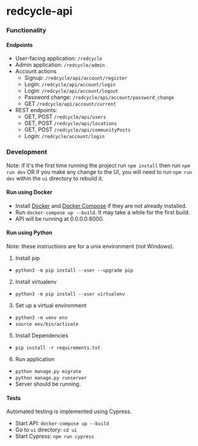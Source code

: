 # redcycle-api

### Functionality

#### Endpoints
* User-facing application: `/redcycle`
* Admin application: `/redcycle/admin`
* Account actions
  * Signup: `/redcycle/api/account/register`
  * Login: `/redcycle/api/account/login`
  * Login: `/redcycle/api/account/logout`
  * Password change: `/redcycle/api/account/password_change`
  * GET `/redcycle/api/account/current`
* REST endpoints:
  * GET, POST `/redcycle/api/users`
  * GET, POST `/redcycle/api/locations`
  * GET, POST `/redcycle/api/communityPosts`
  * Login: `/redcycle/account/login`

### Development
Note: if it's the first time running the project run `npm install` then run `npm run dev` OR if you make any change to the UI, you will need to run `npm run dev` within the `ui` directory to rebuild it.

#### Run using Docker
* Install [Docker](https://docs.docker.com/get-docker/) and [Docker Compose](https://docs.docker.com/compose/install/) if they are not already installed.
* Run `docker-compose up --build`. It may take a while for the first build.
* API will be running at 0.0.0.0:8000.

#### Run using Python
Note: these instructions are for a unix environment (not Windows).

1) Install pip
* `python3 -m pip install --user --upgrade pip`

2) Install virtualenv
* `python3 -m pip install --user virtualenv`

3) Set up a virtual environment
* `python3 -m venv env`
* `source env/bin/activate`

5) Install Dependencies
* `pip install -r requirements.txt`

6) Run application
* `python manage.py migrate`
* `python manage.py runserver`
* Server should be running.

#### Tests
Automated testing is implemented using Cypress.

* Start API: `docker-compose up --build`
* Go to `ui` directory: `cd ui`
* Start Cypress: `npm run cypress`
